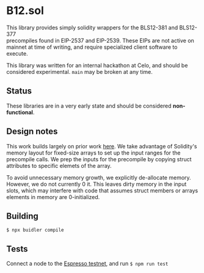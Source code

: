 # B12.sol

This library provides simply solidity wrappers for the BLS12-381 and BLS12-377  
precompiles found in EIP-2537 and EIP-2539. These EIPs are not active on 
mainnet at time of writing, and require specialized client software to execute.

This library was written for an internal hackathon at Celo, and should be 
considered experimental. `main` may be broken at any time.

## Status

These libraries are in a very early state and should be considered **non-functional**.

## Design notes

This work builds largely on prior work 
[here](https://github.com/ralexstokes/deposit-verifier/blob/master/deposit_verifier.sol).
We take advantage of Solidity's memory layout for fixed-size arrays to
set up the input ranges for the precompile calls. We prep the inputs for the 
precompile by copying struct attributes to specific elemets of the array.

To avoid unnecessary memory growth, we explicitly de-allocate memory. However, 
we do not currently 0 it. This leaves dirty memory in the input slots, which may
interfere with code that assumes struct members or arrays elements in memory 
are 0-initialized.

## Building

```$ npx buidler compile```

## Tests

Connect a node to the [Espresso testnet](https://github.com/prestwich/go-ethereum), and run `$ npm run test`
